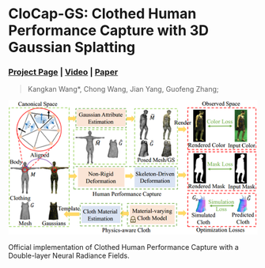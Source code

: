# CloCap-GS: Clothed Human Performance Capture with 3D Gaussian Splatting

### [Project Page](https://wangkangkan.github.io/CloCap-GS/) | [Video](https://wangkangkan.github.io/project_pages/CloCap-GS/video/introduction.mp4) | [Paper](#)

> Kangkan Wang*, Chong Wang, Jian Yang, Guofeng Zhang;

![pipeline](./resource/pipeline.png)

Official implementation of Clothed Human Performance Capture with a Double-layer Neural Radiance Fields.
